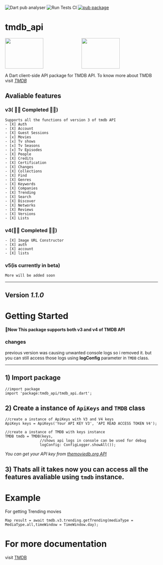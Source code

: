 ![Dart pub analyser](https://github.com/Arunnaidu3470/tmdb_api/workflows/Dart%20pub%20analyser/badge.svg?branch=master)
![Run Tests CI](https://github.com/RatakondalaArun/tmdb_api/workflows/Run%20Tests%20CI/badge.svg)
[![pub package](https://img.shields.io/pub/v/tmdb_api?color=dark%20green&include_prereleases&label=pub%20package&logo=dart)](https://pub.dartlang.org/packages/tmdb_api)

# tmdb_api
<img src="https://www.themoviedb.org/assets/2/v4/logos/v2/blue_square_2-d537fb228cf3ded904ef09b136fe3fec72548ebc1fea3fbbd1ad9e36364db38b.svg" height=100px width="50%"><img src="https://dart.dev/assets/shared/dart/logo+text/horizontal/white-e71fb382ad5229792cc704b3ee7a88f8013e986d6e34f0956d89c453b454d0a5.svg" height="100px" width="50%">

A Dart client-side API package for TMDB API.
To know more about TMDB visit [*TMDB*](https://www.themoviedb.org/)

## Avaliable features 
### v3( 🎊✨ Completed 🎉🎉)
    Supports all the functions of version 3 of tmdb API
    - [X] Auth
    - [X] Account
    - [X] Guest Sessions
    - [x] Movies
    - [x] Tv shows
    - [x] Tv Seasons
    - [x] Tv Episodes 
    - [X] People
    - [X] Credits
    - [X] Certification
    - [X] Changes
    - [X] Collections
    - [X] Find
    - [X] Genres
    - [X] Keywords
    - [X] Companies
    - [X] Trending
    - [X] Search
    - [X] Discover
    - [X] Networks
    - [X] Reviews
    - [X] Versions
    - [X] Lists
    
### v4(🎊✨ Completed 🎉🎉)
    - [X] Image URL Constructor
    - [X] auth
    - [X] account
    - [X] lists

### v5(is currently in beta)  
`More will be added soon`

---
**Version *1.1.0***
---
# Getting Started

**🎉Now This package supports both v3 and v4 of TMDB API**

### changes
previous version was causing unwanted console logs so i removed it.
but you can still access those logs using **logConfig** parameter in `TMDB` class.

---
## 1) Import package
```
//import package
import 'package:tmdb_api/tmdb_api.dart';
```

## 2) Create a instance of `ApiKeys` and `TMDB` class
```
//create a instance of ApiKeys with V3 and V4 keys
ApiKeys keys = ApiKeys('Your API KEY V3', 'API READ ACCESS TOKEN V4');

//create a instance of TMDB with keys instance
TMDB tmdb = TMDB(keys,
                //shows api logs in console can be used for debug
                logConfig: ConfigLogger.showAll());
```

*You can get your API key from [themoviedb.org API](https://www.themoviedb.org/settings/api)*

## 3) Thats all it takes now you can access all the features avaliable using `tmdb` instance.

# Example

For getting Trending movies 
```
Map result = await tmdb.v3.trending.getTrending(mediaType = MediaType.all,timeWindow = TimeWindow.day);

```

# For more documentation
visit [TMDB](https://developers.themoviedb.org/3/getting-started/introduction)